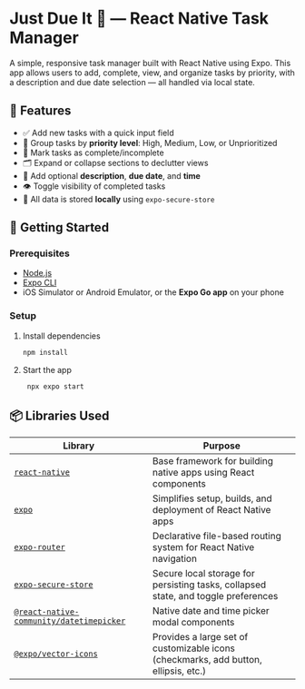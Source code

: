 # Just Due It 📝 — React Native Task Manager

A simple, responsive task manager built with React Native using Expo. This app allows users to add, complete, view, and organize tasks by priority, with a description and due date selection — all handled via local state.

## 📱 Features

- ✅ Add new tasks with a quick input field
- 📂 Group tasks by **priority level**: High, Medium, Low, or Unprioritized
- 🎯 Mark tasks as complete/incomplete
- 🗂 Expand or collapse sections to declutter views
- 📅 Add optional **description**, **due date**, and **time**
- 👁 Toggle visibility of completed tasks
- 🧠 All data is stored **locally** using `expo-secure-store`

## 🚀 Getting Started

### Prerequisites

- [Node.js](https://nodejs.org/)
- [Expo CLI](https://docs.expo.dev/get-started/installation/)
- iOS Simulator or Android Emulator, or the **Expo Go app** on your phone

### Setup

1. Install dependencies

   ```bash
   npm install
   ```

2. Start the app

   ```bash
    npx expo start
   ```

## 📦 Libraries Used

| Library                                                                                                   | Purpose                                                                             |
| --------------------------------------------------------------------------------------------------------- | ----------------------------------------------------------------------------------- |
| [`react-native`](https://reactnative.dev/)                                                                | Base framework for building native apps using React components                      |
| [`expo`](https://expo.dev/)                                                                               | Simplifies setup, builds, and deployment of React Native apps                       |
| [`expo-router`](https://expo.github.io/router/)                                                           | Declarative file-based routing system for React Native navigation                   |
| [`expo-secure-store`](https://docs.expo.dev/versions/latest/sdk/securestore/)                             | Secure local storage for persisting tasks, collapsed state, and toggle preferences  |
| [`@react-native-community/datetimepicker`](https://github.com/react-native-datetimepicker/datetimepicker) | Native date and time picker modal components                                        |
| [`@expo/vector-icons`](https://icons.expo.dev/)                                                           | Provides a large set of customizable icons (checkmarks, add button, ellipsis, etc.) |
